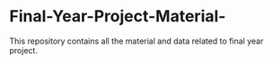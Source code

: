 # Final-Year-Project-Material-
This repository contains all the material and data related to final year project.
